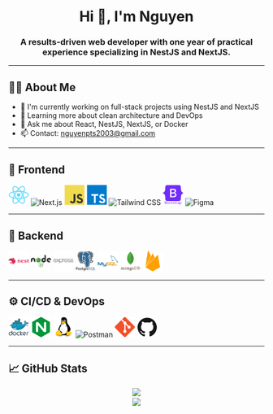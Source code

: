 <h1 align="center">Hi 👋, I'm Nguyen</h1>
<h3 align="center">A results-driven web developer with one year of practical experience specializing in NestJS and NextJS.</h3>

---

## 👨‍💻 About Me

- 🔭 I'm currently working on full-stack projects using NestJS and NextJS  
- 🌱 Learning more about clean architecture and DevOps  
- 💬 Ask me about React, NestJS, NextJS, or Docker  
- 📫 Contact: nguyenpts2003@gmail.com  

---

## 🎨 Frontend

<p>
  <img src="https://raw.githubusercontent.com/devicons/devicon/master/icons/react/react-original.svg" width="40" title="React"/>
  <img src="https://cdn.worldvectorlogo.com/logos/nextjs-2.svg" width="40" title="Next.js"/>
  <img src="https://raw.githubusercontent.com/devicons/devicon/master/icons/javascript/javascript-original.svg" width="40" title="JavaScript"/>
  <img src="https://raw.githubusercontent.com/devicons/devicon/master/icons/typescript/typescript-original.svg" width="40" title="TypeScript"/>
  <img src="https://www.vectorlogo.zone/logos/tailwindcss/tailwindcss-icon.svg" width="40" title="Tailwind CSS"/>
  <img src="https://raw.githubusercontent.com/devicons/devicon/master/icons/bootstrap/bootstrap-plain-wordmark.svg" width="40" title="Bootstrap"/>
  <img src="https://www.vectorlogo.zone/logos/figma/figma-icon.svg" width="40" title="Figma"/>
</p>

---

## 🔧 Backend

<p>
  <img src="https://raw.githubusercontent.com/devicons/devicon/master/icons/nestjs/nestjs-original-wordmark.svg" width="40" title="NestJS"/>
  <img src="https://raw.githubusercontent.com/devicons/devicon/master/icons/nodejs/nodejs-original-wordmark.svg" width="40" title="Node.js"/>
  <img src="https://raw.githubusercontent.com/devicons/devicon/master/icons/express/express-original-wordmark.svg" width="40" title="Express.js"/>
  <img src="https://raw.githubusercontent.com/devicons/devicon/master/icons/postgresql/postgresql-original-wordmark.svg" width="40" title="PostgreSQL"/>
  <img src="https://raw.githubusercontent.com/devicons/devicon/master/icons/mysql/mysql-original-wordmark.svg" width="40" title="MySQL"/>
  <img src="https://raw.githubusercontent.com/devicons/devicon/master/icons/mongodb/mongodb-original-wordmark.svg" width="40" title="MongoDB"/>
  <img src="https://raw.githubusercontent.com/devicons/devicon/master/icons/firebase/firebase-plain.svg" width="40" title="Firebase"/>
</p>

---

## ⚙️ CI/CD & DevOps

<p>
  <img src="https://raw.githubusercontent.com/devicons/devicon/master/icons/docker/docker-original-wordmark.svg" width="40" title="Docker"/>
  <img src="https://raw.githubusercontent.com/devicons/devicon/master/icons/nginx/nginx-original.svg" width="40" title="Nginx"/>
  <img src="https://raw.githubusercontent.com/devicons/devicon/master/icons/linux/linux-original.svg" width="40" title="Linux"/>
  <img src="https://www.vectorlogo.zone/logos/getpostman/getpostman-icon.svg" width="40" title="Postman"/>
  <img src="https://raw.githubusercontent.com/devicons/devicon/master/icons/git/git-original.svg" width="40" title="Git"/>
  <img src="https://raw.githubusercontent.com/devicons/devicon/master/icons/github/github-original.svg" width="40" title="GitHub"/>
</p>

---

## 📈 GitHub Stats

<p align="center">
  <img src="https://github-readme-stats.vercel.app/api?username=NguyenPTS&show_icons=true&theme=radical"/>
  <br/>
  <img src="https://github-readme-streak-stats.herokuapp.com?user=NguyenPTS&theme=radical"/>
</p>
